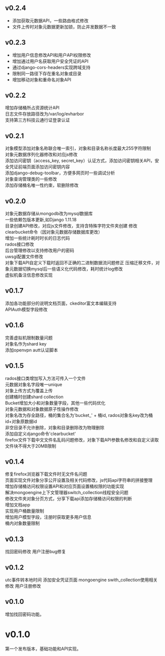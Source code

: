 ## v0.2.4
* 添加获取元数据API，一些路由格式修改   
* 文件上传时对象元数据更新加锁，防止并发数据不一致  

## v0.2.3
* 增加用户信息修改API和用户API权限修改
* 增加通过用户名获取用户安全凭证的API   
* 通过django-cors-headers实现跨域支持   
* 限制同一路径下存在重名对象或目录  
* 增加移动对象和重命名对象API   

## v0.2.2
增加存储桶所占资源统计API   
日志文件存放路径改为/var/log/evharbor   
支持第三方科技云通行证登录认证  

## v0.2.1  
对象模型添加对象名称联合唯一索引，对象和目录名称长度最大255字符限制  
对象元数据序列化器修改和对应js修改   
添加访问密钥（access_key, secret_key）认证方式，添加访问密钥相关API，安全凭证前端页面添加访问密钥内容  
添加django-debug-toolbar，方便多网页时一些调试分析   
对象查询管理类的一些修改   
添加存储桶名唯一性约束，软删除修改        

## v0.2.0
对象元数据存储从mongodb改为mysql数据库   
一些依赖包版本更新,如Django 1.11.18   
目录创建API修改，对应js文件修改，支持含特殊字符文件夹创建
修改clearbucket命令（因对象元数据存储数据库更改）  
增加一些统计耗时时长的日志代码   
 rados接口修改   
 后台管理修改以支持修改用户的密码   
 uwsgi配置文件修改   
 对象下载API自定义下载时返回不正确的二进制数据流问题修正 
 压缩迁移文件，对象元数据切换mysql后一些语义化代码修改，耗时统计log修改        
 虚拟机备注信息修改实现   

## v0.1.7
添加各功能部分的说明文档页面，ckeditor富文本编辑支持    
APIAuth模型字段修改   

## v0.1.6
完善虚拟机限制数量问题   
对象名作为shard key   
添加openvpn autt认证脚本  

## v0.1.5
rados接口类增加写入方法可传入一个文件  
元数据对象名字段唯一unique  
对象上传方式为覆盖上传  
创建桶时创建shard collection  
Bucket增加大小和对象数量字段，其他一些代码优化  
对象元数据和对象数据原子性操作修改  
对象名改为存全路径，桶的集合名为'bucket_' + 桶id, rados对象名key改为桶id+对象原数据id  
非空目录不允许删除，对象和目录删除改为物理删除   
添加自定义django命令'clearbucket'   
firefox文件下载中文文件名乱码问题修改，对象下载API参数名修改和自定义读取文件块不得大于20MB限制  

## v0.1.4

修复firefox浏览器下载文件时无文件名问题  
页面实现文件对象分享公开设置及相关代码修改，js代码api字符串的拼接整理  
增加存储桶访问权限设置API和对应页面设置桶权限的功能实现  
解决mongoengine上下文管理器switch_collection线程安全问题  
修改文件夹对象分页方式，分享下载api添加存储桶访问权限的判断   
增加文档app  
实现用户桶数量限制  
增加用户模型字段，注册时获取更多用户信息  
桶内对象数量限制

## v0.1.3

找回密码修改
用户注册bug修复

## v0.1.2

utc事件转本地时间
添加安全凭证页面
mongoengine swith_collection使用相关修改
用户注册修改

## v0.1.0

增加找回密码功能。

# v0.1.0

第一个发布版本，基础功能和API实现。
